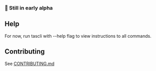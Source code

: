 ### :no_entry_sign: Still in early alpha
## Help
  For now, run tascli with --help flag to view instructions to all commands.
## Contributing
 See [CONTRIBUTING.md](https://github.com/kramerbastian/tascli/blob/main/CONTRIBUTING.md)
